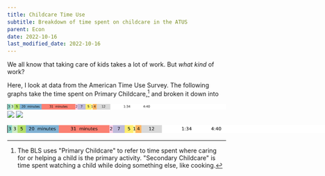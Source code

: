 ```yaml
---
title: Childcare Time Use
subtitle: Breakdown of time spent on childcare in the ATUS
parent: Econ
date: 2022-10-16
last_modified_date: 2022-10-16
---
```


<!--
permalink: /childcare
redirect_from:
  - /econ/childcaretime
  - /econ/childcaretime/
-->

We all know that taking care of kids takes a lot of work. But *what kind* of work?

Here, I look at data from the American Time Use Survey.
The following graphs take the time spent on Primary Childcare,[^primaryVsSecondaryChildcare]
and broken it down into 

[^primaryVsSecondaryChildcare]: The BLS uses "Primary Childcare" to refer to time spent where caring for or helping a child is the primary activity. "Secondary Childcare" is time spent watching a child while doing something else, like cooking.


![](ccimg/0519_all_.svg)
![](ccimg/0519_all_♀.svg)
![](ccimg/0519_all_♂.svg)

<div markdown="block" style="width:150%">

![](ccimg/0519_all_.svg)

</div>



<!--All time with child present? Extra time from cooking when you have kids? Rugrats paper travel time?-->


<!--
redirect_from:
  - /numbers/energy
  - /nature/energy
-->









